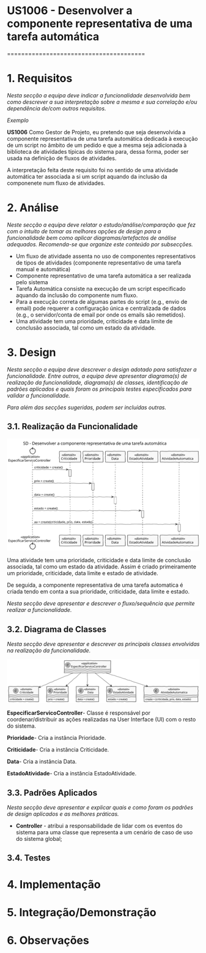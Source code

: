 # US1006 - Desenvolver a componente representativa de uma tarefa automática
=======================================


# 1. Requisitos

*Nesta secção a equipa deve indicar a funcionalidade desenvolvida bem como descrever a sua interpretação sobre a mesma e sua correlação e/ou dependência de/com outros requisitos.*

*Exemplo*

**US1006** Como Gestor de Projeto, eu pretendo que seja desenvolvida a componente representativa de uma tarefa automática dedicada à execução de um script no âmbito de um pedido e que a mesma seja adicionada à biblioteca de atividades típicas do sistema para, dessa forma, poder ser usada na definição de fluxos de atividades.

A interpretação feita deste requisito foi no sentido de uma atividade automática ter associada a si um script aquando da inclusão da componenete num fluxo de atividades.

# 2. Análise

*Neste secção a equipa deve relatar o estudo/análise/comparação que fez com o intuito de tomar as melhores opções de design para a funcionalidade bem como aplicar diagramas/artefactos de análise adequados.*
*Recomenda-se que organize este conteúdo por subsecções.*

* Um fluxo de atividade assenta no uso de componentes representativos de tipos de atividades (componente representativo de uma tarefa manual e automática)
* Componente representativo de uma tarefa automática a ser realizada pelo sistema
* Tarefa Automática consiste na execução de um script especificado aquando da inclusão do componente num fluxo. 
* Para a execução correta de algumas partes do script (e.g., envio de email) pode requerer a configuração única e centralizada de dados (e.g., o servidor/conta de email por onde os emails são remetidos).
* Uma atividade tem uma prioridade, criticidade e data limite de conclusão associada, tal como um estado da atividade.

# 3. Design

*Nesta secção a equipa deve descrever o design adotado para satisfazer a funcionalidade. Entre outros, a equipa deve apresentar diagrama(s) de realização da funcionalidade, diagrama(s) de classes, identificação de padrões aplicados e quais foram os principais testes especificados para validar a funcionalidade.*

*Para além das secções sugeridas, podem ser incluídas outras.*

## 3.1. Realização da Funcionalidade

![SD1006.svg](SD1006.svg)

Uma atividade tem uma prioridade, criticidade e data limite de conclusão associada, tal como um estado da atividade. Assim é criado primeiramente um prioridade, criticidade, data limite e estado de atividade.

De seguida, a componente representativa de uma tarefa automatica é criada tendo em conta a sua prioridade, criticidade, data limite e estado.

*Nesta secção deve apresentar e descrever o fluxo/sequência que permite realizar a funcionalidade.*

## 3.2. Diagrama de Classes

*Nesta secção deve apresentar e descrever as principais classes envolvidas na realização da funcionalidade.*

![CD1006.svg](CD1006.svg)

**EspecificarServicoController**- Classe é responsável por coordenar/distribuir as ações realizadas na User Interface (UI) com o resto do sistema.

**Prioridade**- Cria a instância Prioridade.

**Criticidade**- Cria a instância Criticidade.

**Data**- Cria a instância Data.

**EstadoAtividade**- Cria a instância EstadoAtividade.


## 3.3. Padrões Aplicados

*Nesta secção deve apresentar e explicar quais e como foram os padrões de design aplicados e as melhores práticas.*

* **Controller** - atribui a responsabilidade de lidar com os eventos do sistema para uma classe que representa a um cenário de caso de uso do sistema global;

## 3.4. Testes 


# 4. Implementação


# 5. Integração/Demonstração


# 6. Observações





